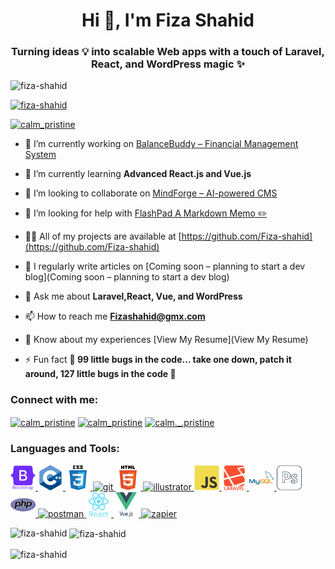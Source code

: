 <h1 align="center">Hi 👋, I'm Fiza Shahid</h1>
<h3 align="center">Turning ideas 💡 into scalable Web apps with a touch of Laravel, React, and WordPress magic ✨</h3>

<p align="left"> <img src="https://komarev.com/ghpvc/?username=fiza-shahid&label=Profile%20views&color=0e75b6&style=flat" alt="fiza-shahid" /> </p>

<p align="left"> <a href="https://github.com/ryo-ma/github-profile-trophy"><img src="https://github-profile-trophy.vercel.app/?username=fiza-shahid" alt="fiza-shahid" /></a> </p>

<p align="left"> <a href="https://twitter.com/calm_pristine" target="blank"><img src="https://img.shields.io/twitter/follow/calm_pristine?logo=twitter&style=for-the-badge" alt="calm_pristine" /></a> </p>

- 🔭 I’m currently working on [BalanceBuddy – Financial Management System](https://github.com/Fiza-shahid/BalanceBuddy.git)

- 🌱 I’m currently learning **Advanced React.js and Vue.js**

- 👯 I’m looking to collaborate on [MindForge – AI-powered CMS](https://github.com/Fiza-shahid/MindForge.git)

- 🤝 I’m looking for help with [FlashPad A Markdown Memo ✏️](https://github.com/Fiza-shahid/FlashPad.git)

- 👨‍💻 All of my projects are available at [https://github.com/Fiza-shahid](https://github.com/Fiza-shahid)

- 📝 I regularly write articles on [Coming soon – planning to start a dev blog](Coming soon – planning to start a dev blog)

- 💬 Ask me about **Laravel,React, Vue, and WordPress**

- 📫 How to reach me **Fizashahid@gmx.com**

- 📄 Know about my experiences [View My Resume](View My Resume)

- ⚡ Fun fact **🐞 99 little bugs in the code… take one down, patch it around, 127 little bugs in the code 🎵**

<h3 align="left">Connect with me:</h3>
<p align="left">
<a href="https://twitter.com/calm_pristine" target="blank"><img align="center" src="https://raw.githubusercontent.com/rahuldkjain/github-profile-readme-generator/master/src/images/icons/Social/twitter.svg" alt="calm_pristine" height="30" width="40" /></a>
<a href="https://fb.com/calm_pristine" target="blank"><img align="center" src="https://raw.githubusercontent.com/rahuldkjain/github-profile-readme-generator/master/src/images/icons/Social/facebook.svg" alt="calm_pristine" height="30" width="40" /></a>
<a href="https://instagram.com/calm._.pristine" target="blank"><img align="center" src="https://raw.githubusercontent.com/rahuldkjain/github-profile-readme-generator/master/src/images/icons/Social/instagram.svg" alt="calm._.pristine" height="30" width="40" /></a>
</p>

<h3 align="left">Languages and Tools:</h3>
<p align="left"> <a href="https://getbootstrap.com" target="_blank" rel="noreferrer"> <img src="https://raw.githubusercontent.com/devicons/devicon/master/icons/bootstrap/bootstrap-plain-wordmark.svg" alt="bootstrap" width="40" height="40"/> </a> <a href="https://www.w3schools.com/cpp/" target="_blank" rel="noreferrer"> <img src="https://raw.githubusercontent.com/devicons/devicon/master/icons/cplusplus/cplusplus-original.svg" alt="cplusplus" width="40" height="40"/> </a> <a href="https://www.w3schools.com/css/" target="_blank" rel="noreferrer"> <img src="https://raw.githubusercontent.com/devicons/devicon/master/icons/css3/css3-original-wordmark.svg" alt="css3" width="40" height="40"/> </a> <a href="https://git-scm.com/" target="_blank" rel="noreferrer"> <img src="https://www.vectorlogo.zone/logos/git-scm/git-scm-icon.svg" alt="git" width="40" height="40"/> </a> <a href="https://www.w3.org/html/" target="_blank" rel="noreferrer"> <img src="https://raw.githubusercontent.com/devicons/devicon/master/icons/html5/html5-original-wordmark.svg" alt="html5" width="40" height="40"/> </a> <a href="https://www.adobe.com/in/products/illustrator.html" target="_blank" rel="noreferrer"> <img src="https://www.vectorlogo.zone/logos/adobe_illustrator/adobe_illustrator-icon.svg" alt="illustrator" width="40" height="40"/> </a> <a href="https://developer.mozilla.org/en-US/docs/Web/JavaScript" target="_blank" rel="noreferrer"> <img src="https://raw.githubusercontent.com/devicons/devicon/master/icons/javascript/javascript-original.svg" alt="javascript" width="40" height="40"/> </a> <a href="https://laravel.com/" target="_blank" rel="noreferrer"> <img src="https://raw.githubusercontent.com/devicons/devicon/master/icons/laravel/laravel-plain-wordmark.svg" alt="laravel" width="40" height="40"/> </a> <a href="https://www.mysql.com/" target="_blank" rel="noreferrer"> <img src="https://raw.githubusercontent.com/devicons/devicon/master/icons/mysql/mysql-original-wordmark.svg" alt="mysql" width="40" height="40"/> </a> <a href="https://www.photoshop.com/en" target="_blank" rel="noreferrer"> <img src="https://raw.githubusercontent.com/devicons/devicon/master/icons/photoshop/photoshop-line.svg" alt="photoshop" width="40" height="40"/> </a> <a href="https://www.php.net" target="_blank" rel="noreferrer"> <img src="https://raw.githubusercontent.com/devicons/devicon/master/icons/php/php-original.svg" alt="php" width="40" height="40"/> </a> <a href="https://postman.com" target="_blank" rel="noreferrer"> <img src="https://www.vectorlogo.zone/logos/getpostman/getpostman-icon.svg" alt="postman" width="40" height="40"/> </a> <a href="https://reactjs.org/" target="_blank" rel="noreferrer"> <img src="https://raw.githubusercontent.com/devicons/devicon/master/icons/react/react-original-wordmark.svg" alt="react" width="40" height="40"/> </a> <a href="https://vuejs.org/" target="_blank" rel="noreferrer"> <img src="https://raw.githubusercontent.com/devicons/devicon/master/icons/vuejs/vuejs-original-wordmark.svg" alt="vuejs" width="40" height="40"/> </a> <a href="https://zapier.com" target="_blank" rel="noreferrer"> <img src="https://www.vectorlogo.zone/logos/zapier/zapier-icon.svg" alt="zapier" width="40" height="40"/> </a> </p>

<p><img align="left" src="https://github-readme-stats.vercel.app/api/top-langs?username=fiza-shahid&show_icons=true&locale=en&layout=compact" alt="fiza-shahid" /></p>

<p>&nbsp;<img align="center" src="https://github-readme-stats.vercel.app/api?username=fiza-shahid&show_icons=true&locale=en" alt="fiza-shahid" /></p>

<p><img align="center" src="https://github-readme-streak-stats.herokuapp.com/?user=fiza-shahid&" alt="fiza-shahid" /></p>
